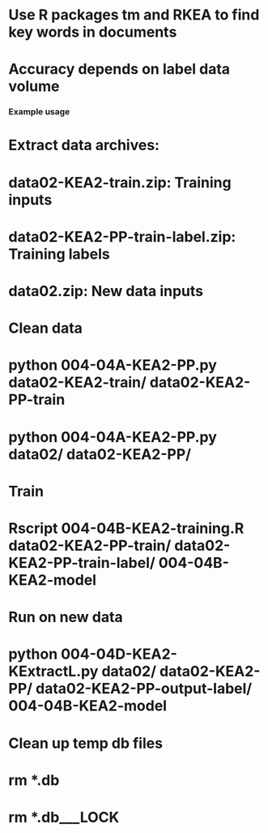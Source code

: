 ### 
# Use R packages tm and RKEA to find key words in documents
# Accuracy depends on label data volume
### Example usage
# Extract data archives:
#     data02-KEA2-train.zip: Training inputs
#     data02-KEA2-PP-train-label.zip: Training labels
#     data02.zip: New data inputs
# Clean data
#     python 004-04A-KEA2-PP.py data02-KEA2-train/ data02-KEA2-PP-train
#     python 004-04A-KEA2-PP.py data02/ data02-KEA2-PP/
# Train
#     Rscript 004-04B-KEA2-training.R data02-KEA2-PP-train/ data02-KEA2-PP-train-label/ 004-04B-KEA2-model
# Run on new data
#     python 004-04D-KEA2-KExtractL.py data02/ data02-KEA2-PP/ data02-KEA2-PP-output-label/ 004-04B-KEA2-model
# Clean up temp db files
#     rm *.db
#     rm *.db___LOCK



